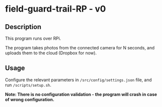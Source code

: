 # field-guard-trail-RP - v0

## Description
This program runs over RPi.

The program takes photos from the connected camera for N seconds,
and uploads them to the cloud (Dropbox for now).

## Usage

Configure the relevant parameters in ```/src/config/settings.json``` file, and run ```/scripts/setup.sh```.

**Note: There is no configuration validation - the program will crash in case of wrong configuration.**
